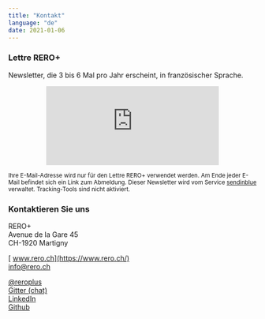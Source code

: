 ```yaml
---
title: "Kontakt"
language: "de"
date: 2021-01-06
---
```


### Lettre RERO+

Newsletter, die 3 bis 6 Mal pro Jahr erscheint, in französischer Sprache.

<div class="p-2 rero21-iframe">
<iframe width="350" height="160" src="https://my.sendinblue.com/users/subscribe/js_id/3sjlc/id/4" frameborder="0" scrolling="auto" allowfullscreen style="display: block;margin-left: auto;margin-right: auto;"></iframe><p class="p-2"><small>Ihre E-Mail-Adresse wird nur für den Lettre RERO+ verwendet werden. Am Ende jeder E-Mail befindet sich ein Link zum Abmeldung. Dieser Newsletter wird vom Service <a href="https://www.sendinblue.com/gdpr/">sendinblue</a> verwaltet. Tracking-Tools sind nicht aktiviert.</small></p>
</div>

### Kontaktieren Sie uns

RERO+   
Avenue de la Gare 45   
CH-1920 Martigny   

[<i class="fas fa-link"></i> www.rero.ch](https://www.rero.ch/)   
[<i class="far fa-envelope"></i> info@rero.ch](mailto:info@rero.ch)

[<i class="fab fa-twitter"></i> @reroplus](https://twitter.com/reroplus)   
[<i class="far fa-comments"></i> Gitter (chat)](https://gitter.im/rero/reroils)   
[<i class="fab fa-linkedin"></i> LinkedIn](https://www.linkedin.com/company/rero/)   
[<i class="fab fa-github"></i> Github](https://github.com/rero/)
